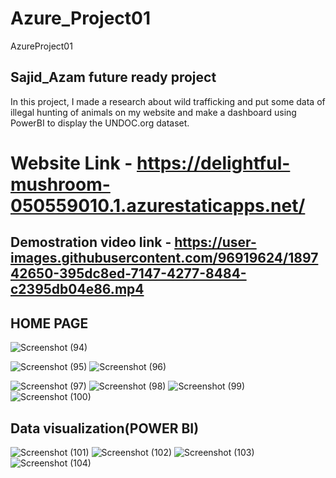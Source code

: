 # Azure_Project01
AzureProject01

## Sajid_Azam future ready project
In this project, I made a research about wild trafficking and put some data of illegal hunting of animals on my website and make a dashboard using PowerBI to display the UNDOC.org dataset.

# Website Link - https://delightful-mushroom-050559010.1.azurestaticapps.net/

## Demostration video link - https://user-images.githubusercontent.com/96919624/189742650-395dc8ed-7147-4277-8484-c2395db04e86.mp4







## HOME PAGE
![Screenshot (94)](https://user-images.githubusercontent.com/96919624/189741762-7589e933-db49-487f-9f04-df697fa6469a.png)

![Screenshot (95)](https://user-images.githubusercontent.com/96919624/189741793-17ea44e6-124b-4d02-9daa-d42f05a0bdda.png)
![Screenshot (96)](https://user-images.githubusercontent.com/96919624/189741795-5f045300-70bc-4364-acae-54c5d926184e.png)

![Screenshot (97)](https://user-images.githubusercontent.com/96919624/189741818-97c82bd5-a57c-48de-97e4-08a26c02de5f.png)
![Screenshot (98)](https://user-images.githubusercontent.com/96919624/189741827-4b305568-d090-4ef6-a932-02421da57204.png)
![Screenshot (99)](https://user-images.githubusercontent.com/96919624/189741830-4eb6083c-3ff7-476a-bddd-ffe721783df8.png)
![Screenshot (100)](https://user-images.githubusercontent.com/96919624/189741850-f79cecaa-856c-418b-a87d-9487dbfebd7d.png)

## Data visualization(POWER BI)

![Screenshot (101)](https://user-images.githubusercontent.com/96919624/189742023-1c0df073-d0bd-4128-af20-72e970d2695c.png)
![Screenshot (102)](https://user-images.githubusercontent.com/96919624/189742031-315549e0-917c-40b2-ac9a-1fe10c4ffba9.png)
![Screenshot (103)](https://user-images.githubusercontent.com/96919624/189742057-7397e3a9-6e85-4ce0-bf5e-de7ee62fe387.png)
![Screenshot (104)](https://user-images.githubusercontent.com/96919624/189742061-0a5205b5-5060-44f0-9fde-cb16a24c086b.png)
